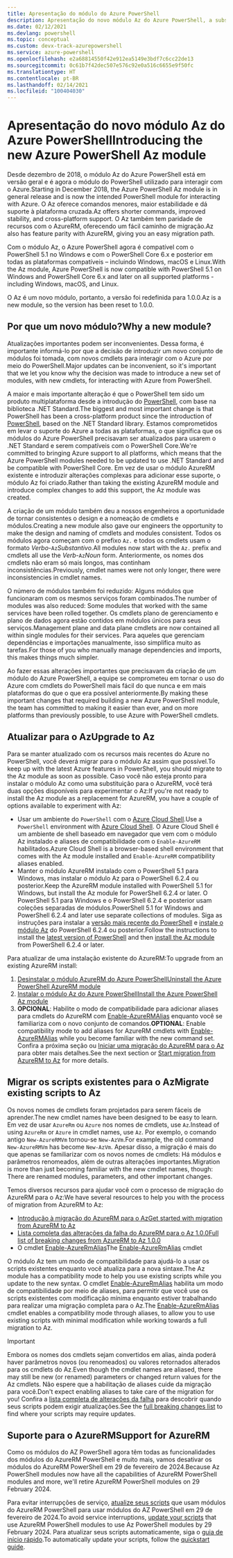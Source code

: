 ```yaml
---
title: Apresentação do módulo do Azure PowerShell
description: Apresentação do novo módulo Az do Azure PowerShell, a substituição pelo módulo AzureRM.
ms.date: 02/12/2021
ms.devlang: powershell
ms.topic: conceptual
ms.custom: devx-track-azurepowershell
ms.service: azure-powershell
ms.openlocfilehash: e2a68814550f42e912ea5149e3bdf7c6cc22de13
ms.sourcegitcommit: 0c61b7f42dec507e576c92e0a516c6655e9f50fc
ms.translationtype: HT
ms.contentlocale: pt-BR
ms.lasthandoff: 02/14/2021
ms.locfileid: "100404030"
---
```

# <a name="introducing-the-new-azure-powershell-az-module"></a><span data-ttu-id="4115b-103">Apresentação do novo módulo Az do Azure PowerShell</span><span class="sxs-lookup"><span data-stu-id="4115b-103">Introducing the new Azure PowerShell Az module</span></span>

<span data-ttu-id="4115b-104">Desde dezembro de 2018, o módulo Az do Azure PowerShell está em versão geral e é agora o módulo do PowerShell utilizado para interagir com o Azure.</span><span class="sxs-lookup"><span data-stu-id="4115b-104">Starting in December 2018, the Azure PowerShell Az module is in general release and is now the intended PowerShell module for interacting with Azure.</span></span> <span data-ttu-id="4115b-105">O Az oferece comandos menores, maior estabilidade e dá suporte à plataforma cruzada.</span><span class="sxs-lookup"><span data-stu-id="4115b-105">Az offers shorter commands, improved stability, and cross-platform support.</span></span> <span data-ttu-id="4115b-106">O Az também tem paridade de recursos com o AzureRM, oferecendo um fácil caminho de migração.</span><span class="sxs-lookup"><span data-stu-id="4115b-106">Az also has feature parity with AzureRM, giving you an easy migration path.</span></span>

<span data-ttu-id="4115b-107">Com o módulo Az, o Azure PowerShell agora é compatível com o PowerShell 5.1 no Windows e com o PowerShell Core 6.x e posterior em todas as plataformas compatíveis – incluindo Windows, macOS e Linux.</span><span class="sxs-lookup"><span data-stu-id="4115b-107">With the Az module, Azure PowerShell is now compatible with PowerShell 5.1 on Windows and PowerShell Core 6.x and later on all supported platforms - including Windows, macOS, and Linux.</span></span>

<span data-ttu-id="4115b-108">O Az é um novo módulo, portanto, a versão foi redefinida para 1.0.0.</span><span class="sxs-lookup"><span data-stu-id="4115b-108">Az is a new module, so the version has been reset to 1.0.0.</span></span>

## <a name="why-a-new-module"></a><span data-ttu-id="4115b-109">Por que um novo módulo?</span><span class="sxs-lookup"><span data-stu-id="4115b-109">Why a new module?</span></span>

<span data-ttu-id="4115b-110">Atualizações importantes podem ser inconvenientes. Dessa forma, é importante informá-lo por que a decisão de introduzir um novo conjunto de módulos foi tomada, com novos cmdlets para interagir com o Azure por meio do PowerShell.</span><span class="sxs-lookup"><span data-stu-id="4115b-110">Major updates can be inconvenient, so it's important that we let you know why the decision was made to introduce a new set of modules, with new cmdlets, for interacting with Azure from PowerShell.</span></span>

<span data-ttu-id="4115b-111">A maior e mais importante alteração é que o PowerShell tem sido um produto multiplataforma desde a introdução do [PowerShell](/powershell/scripting/overview), com base na biblioteca .NET Standard.</span><span class="sxs-lookup"><span data-stu-id="4115b-111">The biggest and most important change is that PowerShell has been a cross-platform product since the introduction of [PowerShell](/powershell/scripting/overview), based on the .NET Standard library.</span></span>
<span data-ttu-id="4115b-112">Estamos comprometidos em levar o suporte do Azure a todas as plataformas, o que significa que os módulos do Azure PowerShell precisavam ser atualizados para usarem o .NET Standard e serem compatíveis com o PowerShell Core.</span><span class="sxs-lookup"><span data-stu-id="4115b-112">We're committed to bringing Azure support to all platforms, which means that the Azure PowerShell modules needed to be updated to use .NET Standard and be compatible with PowerShell Core.</span></span> <span data-ttu-id="4115b-113">Em vez de usar o módulo AzureRM existente e introduzir alterações complexas para adicionar esse suporte, o módulo Az foi criado.</span><span class="sxs-lookup"><span data-stu-id="4115b-113">Rather than taking the existing AzureRM module and introduce complex changes to add this support, the Az module was created.</span></span>

<span data-ttu-id="4115b-114">A criação de um módulo também deu a nossos engenheiros a oportunidade de tornar consistentes o design e a nomeação de cmdlets e módulos.</span><span class="sxs-lookup"><span data-stu-id="4115b-114">Creating a new module also gave our engineers the opportunity to make the design and naming of cmdlets and modules consistent.</span></span> <span data-ttu-id="4115b-115">Todos os módulos agora começam com o prefixo `Az.` e todos os cmdlets usam o formato _Verbo_-`Az`_Substantivo_.</span><span class="sxs-lookup"><span data-stu-id="4115b-115">All modules now start with the `Az.` prefix and cmdlets all use the _Verb_-`Az`_Noun_ form.</span></span> <span data-ttu-id="4115b-116">Anteriormente, os nomes dos cmdlets não eram só mais longos, mas continham inconsistências.</span><span class="sxs-lookup"><span data-stu-id="4115b-116">Previously, cmdlet names were not only longer, there were inconsistencies in cmdlet names.</span></span>

<span data-ttu-id="4115b-117">O número de módulos também foi reduzido: Alguns módulos que funcionaram com os mesmos serviços foram combinados.</span><span class="sxs-lookup"><span data-stu-id="4115b-117">The number of modules was also reduced: Some modules that worked with the same services have been rolled together.</span></span> <span data-ttu-id="4115b-118">Os cmdlets plano de gerenciamento e plano de dados agora estão contidos em módulos únicos para seus serviços.</span><span class="sxs-lookup"><span data-stu-id="4115b-118">Management plane and data plane cmdlets are now contained all within single modules for their services.</span></span> <span data-ttu-id="4115b-119">Para aqueles que gerenciam dependências e importações manualmente, isso simplifica muito as tarefas.</span><span class="sxs-lookup"><span data-stu-id="4115b-119">For those of you who manually manage dependencies and imports, this makes things much simpler.</span></span>

<span data-ttu-id="4115b-120">Ao fazer essas alterações importantes que precisavam da criação de um módulo do Azure PowerShell, a equipe se comprometeu em tornar o uso do Azure com cmdlets do PowerShell mais fácil do que nunca e em mais plataformas do que o que era possível anteriormente.</span><span class="sxs-lookup"><span data-stu-id="4115b-120">By making these important changes that required building a new Azure PowerShell module, the team has committed to making it easier than ever, and on more platforms than previously possible, to use Azure with PowerShell cmdlets.</span></span>

## <a name="upgrade-to-az"></a><span data-ttu-id="4115b-121">Atualizar para o Az</span><span class="sxs-lookup"><span data-stu-id="4115b-121">Upgrade to Az</span></span>

<span data-ttu-id="4115b-122">Para se manter atualizado com os recursos mais recentes do Azure no PowerShell, você deverá migrar para o módulo Az assim que possível.</span><span class="sxs-lookup"><span data-stu-id="4115b-122">To keep up with the latest Azure features in PowerShell, you should migrate to the Az module as soon as possible.</span></span> <span data-ttu-id="4115b-123">Caso você não esteja pronto para instalar o módulo Az como uma substituição para o AzureRM, você terá duas opções disponíveis para experimentar o Az:</span><span class="sxs-lookup"><span data-stu-id="4115b-123">If you're not ready to install the Az module as a replacement for AzureRM, you have a couple of options available to experiment with Az:</span></span>

- <span data-ttu-id="4115b-124">Usar um ambiente do `PowerShell` com o [Azure Cloud Shell](/azure/cloud-shell/overview).</span><span class="sxs-lookup"><span data-stu-id="4115b-124">Use a `PowerShell` environment with [Azure Cloud Shell](/azure/cloud-shell/overview).</span></span> <span data-ttu-id="4115b-125">O Azure Cloud Shell é um ambiente de shell baseado em navegador que vem com o módulo Az instalado e aliases de compatibilidade com o `Enable-AzureRM` habilitados.</span><span class="sxs-lookup"><span data-stu-id="4115b-125">Azure Cloud Shell is a browser-based shell environment that comes with the Az module installed and `Enable-AzureRM` compatibility aliases enabled.</span></span>
- <span data-ttu-id="4115b-126">Manter o módulo AzureRM instalado com o PowerShell 5.1 para Windows, mas instalar o módulo Az para o PowerShell 6.2.4 ou posterior.</span><span class="sxs-lookup"><span data-stu-id="4115b-126">Keep the AzureRM module installed with PowerShell 5.1 for Windows, but install the Az module for PowerShell 6.2.4 or later.</span></span> <span data-ttu-id="4115b-127">O PowerShell 5.1 para Windows e o PowerShell 6.2.4 e posterior usam coleções separadas de módulos.</span><span class="sxs-lookup"><span data-stu-id="4115b-127">PowerShell 5.1 for Windows and PowerShell 6.2.4 and later use separate collections of modules.</span></span> <span data-ttu-id="4115b-128">Siga as instruções para instalar a [versão mais recente do PowerShell](/powershell/scripting/install/installing-powershell) e [instale o módulo Az](install-az-ps.md) do PowerShell 6.2.4 ou posterior.</span><span class="sxs-lookup"><span data-stu-id="4115b-128">Follow the instructions to install the [latest version of PowerShell](/powershell/scripting/install/installing-powershell) and then [install the Az module](install-az-ps.md) from PowerShell 6.2.4 or later.</span></span>

<span data-ttu-id="4115b-129">Para atualizar de uma instalação existente do AzureRM:</span><span class="sxs-lookup"><span data-stu-id="4115b-129">To upgrade from an existing AzureRM install:</span></span>

1. [<span data-ttu-id="4115b-130">Desinstalar o módulo AzureRM do Azure PowerShell</span><span class="sxs-lookup"><span data-stu-id="4115b-130">Uninstall the Azure PowerShell AzureRM module</span></span>](/powershell/azure/uninstall-az-ps#uninstall-the-azurerm-module)
2. [<span data-ttu-id="4115b-131">Instalar o módulo Az do Azure PowerShell</span><span class="sxs-lookup"><span data-stu-id="4115b-131">Install the Azure PowerShell Az module</span></span>](install-az-ps.md)
3. <span data-ttu-id="4115b-132">**OPCIONAL**: Habilite o modo de compatibilidade para adicionar aliases para cmdlets do AzureRM com [Enable-AzureRMAlias](/powershell/module/az.accounts/enable-azurermalias) enquanto você se familiariza com o novo conjunto de comandos.</span><span class="sxs-lookup"><span data-stu-id="4115b-132">**OPTIONAL**: Enable compatibility mode to add aliases for AzureRM cmdlets with [Enable-AzureRMAlias](/powershell/module/az.accounts/enable-azurermalias) while you become familiar with the new command set.</span></span> <span data-ttu-id="4115b-133">Confira a próxima seção ou [Iniciar uma migração do AzureRM para o Az](migrate-from-azurerm-to-az.md) para obter mais detalhes.</span><span class="sxs-lookup"><span data-stu-id="4115b-133">See the next section or [Start migration from AzureRM to Az](migrate-from-azurerm-to-az.md) for more details.</span></span>

## <a name="migrate-existing-scripts-to-az"></a><span data-ttu-id="4115b-134">Migrar os scripts existentes para o Az</span><span class="sxs-lookup"><span data-stu-id="4115b-134">Migrate existing scripts to Az</span></span>

<span data-ttu-id="4115b-135">Os novos nomes de cmdlets foram projetados para serem fáceis de aprender.</span><span class="sxs-lookup"><span data-stu-id="4115b-135">The new cmdlet names have been designed to be easy to learn.</span></span> <span data-ttu-id="4115b-136">Em vez de usar `AzureRm` ou `Azure` nos nomes de cmdlets, use `Az`.</span><span class="sxs-lookup"><span data-stu-id="4115b-136">Instead of using `AzureRm` or `Azure` in cmdlet names, use `Az`.</span></span> <span data-ttu-id="4115b-137">Por exemplo, o comando antigo `New-AzureRMVm` tornou-se `New-AzVm`.</span><span class="sxs-lookup"><span data-stu-id="4115b-137">For example, the old command `New-AzureRMVm` has become `New-AzVm`.</span></span>
<span data-ttu-id="4115b-138">Apesar disso, a migração é mais do que apenas se familiarizar com os novos nomes de cmdlets: Há módulos e parâmetros renomeados, além de outras alterações importantes.</span><span class="sxs-lookup"><span data-stu-id="4115b-138">Migration is more than just becoming familiar with the new cmdlet names, though: There are renamed modules, parameters, and other important changes.</span></span>

<span data-ttu-id="4115b-139">Temos diversos recursos para ajudar você com o processo de migração do AzureRM para o Az:</span><span class="sxs-lookup"><span data-stu-id="4115b-139">We have several resources to help you with the process of migration from AzureRM to Az:</span></span>

- [<span data-ttu-id="4115b-140">Introdução à migração do AzureRM para o Az</span><span class="sxs-lookup"><span data-stu-id="4115b-140">Get started with migration from AzureRM to Az</span></span>](migrate-from-azurerm-to-az.md)
- [<span data-ttu-id="4115b-141">Lista completa das alterações da falha do AzureRM para o Az 1.0.0</span><span class="sxs-lookup"><span data-stu-id="4115b-141">Full list of breaking changes from AzureRM to Az 1.0.0</span></span>](migrate-az-1.0.0.md)
- <span data-ttu-id="4115b-142">O cmdlet [Enable-AzureRmAlias](/powershell/module/az.accounts/enable-azurermalias)</span><span class="sxs-lookup"><span data-stu-id="4115b-142">The [Enable-AzureRmAlias](/powershell/module/az.accounts/enable-azurermalias) cmdlet</span></span>

<span data-ttu-id="4115b-143">O módulo Az tem um modo de compatibilidade para ajudá-lo a usar os scripts existentes enquanto você atualiza para a nova sintaxe.</span><span class="sxs-lookup"><span data-stu-id="4115b-143">The Az module has a compatibility mode to help you use existing scripts while you update to the new syntax.</span></span> <span data-ttu-id="4115b-144">O cmdlet [Enable-AzureRmAlias](/powershell/module/az.accounts/enable-azurermalias) habilita um modo de compatibilidade por meio de aliases, para permitir que você use os scripts existentes com modificação mínima enquanto estiver trabalhando para realizar uma migração completa para o Az.</span><span class="sxs-lookup"><span data-stu-id="4115b-144">The [Enable-AzureRmAlias](/powershell/module/az.accounts/enable-azurermalias) cmdlet enables a compatibility mode through aliases, to allow you to use existing scripts with minimal modification while working towards a full migration to Az.</span></span>

> [!IMPORTANT]
> <span data-ttu-id="4115b-145">Embora os nomes dos cmdlets sejam convertidos em alias, ainda poderá haver parâmetros novos (ou renomeados) ou valores retornados alterados para os cmdlets do Az.</span><span class="sxs-lookup"><span data-stu-id="4115b-145">Even though the cmdlet names are aliased, there may still be new (or renamed) parameters or changed return values for the Az cmdlets.</span></span> <span data-ttu-id="4115b-146">Não espere que a habilitação de aliases cuide da migração para você.</span><span class="sxs-lookup"><span data-stu-id="4115b-146">Don't expect enabling aliases to take care of the migration for you!</span></span> <span data-ttu-id="4115b-147">Confira a [lista completa de alterações da falha](migrate-az-1.0.0.md) para descobrir quando seus scripts podem exigir atualizações.</span><span class="sxs-lookup"><span data-stu-id="4115b-147">See the [full breaking changes list](migrate-az-1.0.0.md) to find where your scripts may require updates.</span></span>

## <a name="support-for-azurerm"></a><span data-ttu-id="4115b-148">Suporte para o AzureRM</span><span class="sxs-lookup"><span data-stu-id="4115b-148">Support for AzureRM</span></span>

<span data-ttu-id="4115b-149">Como os módulos do AZ PowerShell agora têm todas as funcionalidades dos módulos do AzureRM PowerShell e muito mais, vamos desativar os módulos do AzureRM PowerShell em 29 de fevereiro de 2024.</span><span class="sxs-lookup"><span data-stu-id="4115b-149">Because Az PowerShell modules now have all the capabilities of AzureRM PowerShell modules and more, we'll retire AzureRM PowerShell modules on 29 February 2024.</span></span>

<span data-ttu-id="4115b-150">Para evitar interrupções de serviço, [atualize seus scripts](https://aka.ms/azpsmigrate) que usam módulos do AzureRM PowerShell para usar módulos do AZ PowerShell em 29 de fevereiro de 2024.</span><span class="sxs-lookup"><span data-stu-id="4115b-150">To avoid service interruptions, [update your scripts](https://aka.ms/azpsmigrate) that use AzureRM PowerShell modules to use Az PowerShell modules by 29 February 2024.</span></span> <span data-ttu-id="4115b-151">Para atualizar seus scripts automaticamente, siga o [guia de início rápido](/powershell/azure/quickstart-migrate-azurerm-to-az-automatically).</span><span class="sxs-lookup"><span data-stu-id="4115b-151">To automatically update your scripts, follow the [quickstart guide](/powershell/azure/quickstart-migrate-azurerm-to-az-automatically).</span></span>
